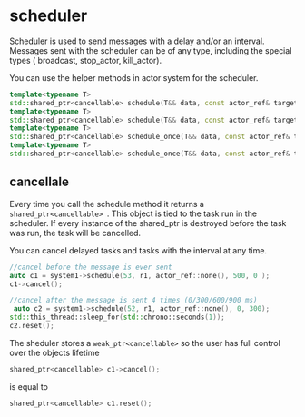 # scheduler

Scheduler is used to send messages with a delay and/or an interval. Messages sent with the scheduler can be 
of any type, including the special types ( broadcast, stop_actor, kill_actor).

You can use the helper methods in actor system for the scheduler.

```c++
template<typename T>
std::shared_ptr<cancellable> schedule(T&& data, const actor_ref& target, long initial_delay_ms, long interval_ms = 0) const;
template<typename T>
std::shared_ptr<cancellable> schedule(T&& data, const actor_ref& target, const actor_ref& sender, long initial_delay_ms, long interval_ms = 0) const;
template<typename T>
std::shared_ptr<cancellable> schedule_once(T&& data, const actor_ref& target, long initial_delay_ms = 0) const;
template<typename T>
std::shared_ptr<cancellable> schedule_once(T&& data, const actor_ref& target, const actor_ref& sender, long initial_delay_ms = 0) const;
```

cancellale
---
Every time you call the schedule method it returns a ```shared_ptr<cancellable> ```.
This object is tied to the task run in the scheduler.
If every instance of the shared_ptr<cancellable> is destroyed before the task was run, the task will be cancelled.

You can cancel delayed tasks and tasks with the interval at any time.
```c++
//cancel before the message is ever sent
auto c1 = system1->schedule(53, r1, actor_ref::none(), 500, 0 );
c1->cancel();

//cancel after the message is sent 4 times (0/300/600/900 ms)
 auto c2 = system1->schedule(52, r1, actor_ref::none(), 0, 300);
std::this_thread::sleep_for(std::chrono::seconds(1));
c2.reset();
```

The sheduler stores a ```weak_ptr<cancellable>``` so the user has full control over the objects lifetime
```c++
shared_ptr<cancellable> c1->cancel();
```
is equal to
```c++
shared_ptr<cancellable> c1.reset();
```
